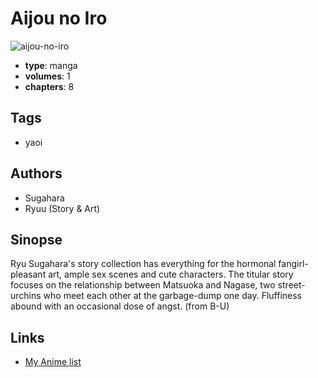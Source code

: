 # Aijou no Iro

![aijou-no-iro](https://cdn.myanimelist.net/images/manga/3/2549.jpg)

-   **type**: manga
-   **volumes**: 1
-   **chapters**: 8

## Tags

-   yaoi

## Authors

-   Sugahara
-   Ryuu (Story & Art)

## Sinopse

Ryu Sugahara's story collection has everything for the hormonal fangirl- pleasant art, ample sex scenes and cute characters. The titular story focuses on the relationship between Matsuoka and Nagase, two street-urchins who meet each other at the garbage-dump one day. Fluffiness abound with an occasional dose of angst.
(from B-U)

## Links

-   [My Anime list](https://myanimelist.net/manga/2356/Aijou_no_Iro)

